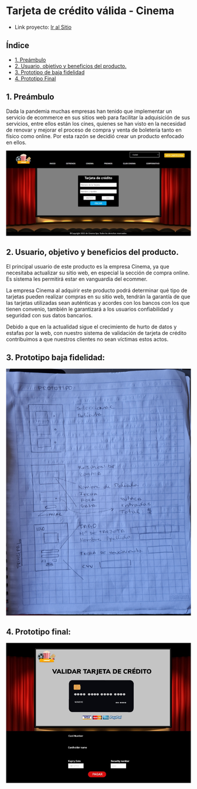 # Tarjeta de crédito válida - Cinema

* Link proyecto: [Ir al Sitio](https://danielaalcaladaboin.github.io/SCL019-card-validation/)

## Índice
* [1. Preámbulo](#1-preámbulo)
* [2. Usuario, objetivo y beneficios del producto.](#2-usuario-objetivo-y-beneficios-del-producto)
* [3. Prototipo de baja fidelidad](#3-prototipo-baja-fidelidad)
* [4. Prototipo Final](#4-prototipo-final)

## 1. Preámbulo

Dada la pandemia muchas empresas han tenido que implementar un servicio de ecommerce en sus sitios web para facilitar la adquisición de sus servicios, entre ellos están los cines, quienes se han visto en la necesidad de renovar y mejorar el proceso de compra y venta de boletería tanto en físico como online. Por esta razón se decidió crear un producto enfocado en ellos. 

<img src="./src/imgFinal.jpg" alt="Imagen final del sitio web"/>

## 2. Usuario, objetivo y beneficios del producto.

El principal usuario de este producto es la empresa Cinema, ya que necesitaba actualizar su sitio web,  en especial la sección de compra online. Es sistema les permitirá estar en vanguardia del ecommer.  

La empresa Cinema al adquirir este producto podrá determinar qué tipo de tarjetas pueden realizar compras en su sitio web, tendrán la garantía de que las tarjetas utilizadas sean auténticas y acordes con los bancos con los que tienen convenio, también le garantizará a los usuarios confiabilidad y seguridad con sus datos bancarios. 

Debido a que en la actualidad sigue el crecimiento de hurto de datos y estafas por la web, con nuestro sistema de validación de tarjeta de crédito contribuimos a que nuestros clientes no sean víctimas estos actos.

## 3. Prototipo baja fidelidad:
<img src="./src/prototipoBaja.jpg" alt="Imagen prototipo de baja fidelidad"/>

## 4. Prototipo final:
<img src="./src/prototipoAlta.jpg" alt="Imagen prototipo de alta fidelidad"/>

